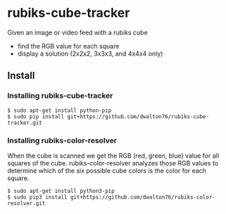 # rubiks-cube-tracker
Given an image or video feed with a rubiks cube
- find the RGB value for each square
- display a solution (2x2x2, 3x3x3, and 4x4x4 only)

## Install

### Installing rubiks-cube-tracker
```
$ sudo apt-get install python-pip
$ sudo pip install git+https://github.com/dwalton76/rubiks-cube-tracker.git

```

### Installing rubiks-color-resolver
When the cube is scanned we get the RGB (red, green, blue) value for 
all squares of the cube.  rubiks-color-resolver analyzes those RGB 
values to determine which of the six possible cube colors is the color for 
each square.
```
$ sudo apt-get install python3-pip
$ sudo pip3 install git+https://github.com/dwalton76/rubiks-color-resolver.git

